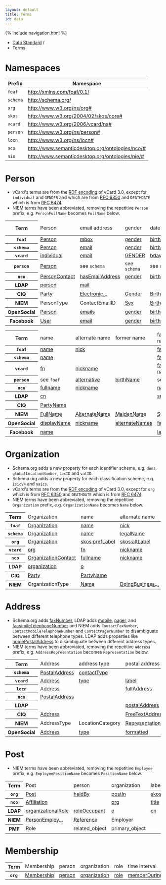 ```yaml
---
layout: default
title: Terms
id: data
---
```

{% include navigation.html %}

<ul class="breadcrumb">
  <li><a href="/data.html">Data Standard</a> <span class="divider">/</span></li>
  <li class="active">Terms</li>
</ul>

# Namespaces

<table>
  <thead>
    <th>Prefix</th>
    <th>Namespace</th>
  </thead>
  <tbody>
    <tr>
      <td><code>foaf</code></td>
      <td><a href="http://xmlns.com/foaf/0.1/">http://xmlns.com/foaf/0.1/</a></td>
    </tr>
    <tr>
      <td><code>schema</code></td>
      <td><a href="http://schema.org/">http://schema.org/</a></td>
    </tr>
    <tr>
      <td><code>org</code></td>
      <td><a href="http://www.w3.org/ns/org#">http://www.w3.org/ns/org#</a></td>
    </tr>
    <tr>
      <td><code>skos</code></td>
      <td><a href="http://www.w3.org/2004/02/skos/core#">http://www.w3.org/2004/02/skos/core#</a></td>
    </tr>
    <tr>
      <td><code>vcard</code></td>
      <td><a href="http://www.w3.org/2006/vcard/ns#">http://www.w3.org/2006/vcard/ns#</a></td>
    </tr>
    <tr>
      <td><code>person</code></td>
      <td><a href="http://www.w3.org/ns/person#">http://www.w3.org/ns/person#</a></td>
    </tr>
    <tr>
      <td><code>locn</code></td>
      <td><a href="http://www.w3.org/ns/locn#">http://www.w3.org/ns/locn#</a></td>
    </tr>
    <tr>
      <td><code>nco</code></td>
      <td><a href="http://www.semanticdesktop.org/ontologies/nco/#">http://www.semanticdesktop.org/ontologies/nco/#</a></td>
    </tr>
    <tr>
      <td><code>nie</code></td>
      <td><a href="http://www.semanticdesktop.org/ontologies/nie/#">http://www.semanticdesktop.org/ontologies/nie/#</a></td>
    </tr>
  </tbody>
</table>

# Person

* vCard's terms are from the [RDF encoding](http://www.w3.org/TR/vcard-rdf/) of vCard 3.0, except for `individual` and `GENDER` and which are from [RFC 6350](http://tools.ietf.org/html/rfc6350) and `DEATHDATE` which is from [RFC 6474](http://tools.ietf.org/html/rfc6474).
* NIEM terms have been abbreviated, removing the repetitive `Person` prefix, e.g. `PersonFullName` becomes `FullName` below.

<table class="table table-striped table-condensed table-terms">
  <thead>
    <tr>
      <th scope="row">Term</th>
      <td>Person</td>
      <td>email address</td>
      <td>gender</td>
      <td>date of birth</td>
      <td>date of death</td>
      <td>head shot</td>
      <td>biography</td>
      <td>external links</td>
    </tr>
  </thead>
  <tbody>
    <tr>
      <th scope="row"><code>foaf</code></th>
      <td><a href="http://xmlns.com/foaf/spec/#term_Person">Person</a></td>
      <td><a href="http://xmlns.com/foaf/spec/#term_mbox">mbox</a></td>
      <td><a href="http://xmlns.com/foaf/spec/#term_gender">gender</a></td>
      <td><a href="http://xmlns.com/foaf/spec/#term_birthday">birthday</a></td>
      <td></td>
      <td><a href="http://xmlns.com/foaf/spec/#term_img">img</a></td>
      <td></td>
      <td><a href="http://xmlns.com/foaf/spec/#term_page">page</a></td>
    </tr>
    <tr>
      <th scope="row"><code>schema</code></th>
      <td><a href="http://schema.org/Person">Person</a></td>
      <td><a href="http://schema.org/Person">email</a></td>
      <td><a href="http://schema.org/Person">gender</a></td>
      <td><a href="http://schema.org/Person">birthDate</a></td>
      <td><a href="http://schema.org/Person">deathDate</a></td>
      <td><a href="http://schema.org/Person">image</a></td>
      <td></td>
      <td></td>
    </tr>
    <tr>
      <th scope="row"><code>vcard</code></th>
      <td><a href="http://tools.ietf.org/html/rfc6350#section-6.1.4">individual</a></td>
      <td><a href="http://www.w3.org/Submission/vcard-rdf/#vcard:email2">email</a></td>
      <td><a href="http://tools.ietf.org/html/rfc6350#section-6.2.7">GENDER</a></td>
      <td><a href="http://www.w3.org/Submission/vcard-rdf/#vcard:bday">bday</a></td>
      <td><a href="http://tools.ietf.org/html/rfc6474#section-2.3">DEATHDATE</a></td>
      <td><a href="http://www.w3.org/Submission/vcard-rdf/#vcard:photo">photo</a></td>
      <td></td>
      <td><a href="http://www.w3.org/Submission/vcard-rdf/#vcard:url">url</a></td>
    </tr>
    <tr>
      <th scope="row"><code>person</code></th>
      <td><a href="http://www.w3.org/ns/person#Person">Person</a></td>
      <td>see <code>schema</code></td>
      <td>see <code>schema</code></td>
      <td>see <code>schema</code></td>
      <td>see <code>schema</code></td>
      <td>see <code>schema</code></td>
      <td></td>
      <td>see <code>foaf</code></td>
    </tr>
    <tr>
      <th scope="row"><code>nco</code></th>
      <td><a href="http://www.semanticdesktop.org/ontologies/nco/#PersonContact">PersonContact</a></td>
      <td><a href="http://www.semanticdesktop.org/ontologies/nco/#hasEmailAddress">hasEmailAddress</a></td>
      <td><a href="http://www.semanticdesktop.org/ontologies/nco/#gender">gender</a></td>
      <td><a href="http://www.semanticdesktop.org/ontologies/nco/#birthDate">birthDate</a></td>
      <td></td>
      <td><a href="http://www.semanticdesktop.org/ontologies/nco/#photo">photo</a></td>
      <td></td>
      <td><a href="http://www.semanticdesktop.org/ontologies/nco/#url">url</a></td>
    </tr>
    <tr>
      <th scope="row">LDAP</th>
      <td><a href="http://tools.ietf.org/html/rfc4519#section-3.12">person</a></td>
      <td><a href="http://tools.ietf.org/html/rfc4524#section-2.16">mail</a></td>
      <td></td>
      <td></td>
      <td></td>
      <td><a href="http://tools.ietf.org/html/rfc2798#section-2.6">jpegPhoto</a></td>
      <td></td>
      <td></td>
    </tr>
    <tr>
      <th scope="row">CIQ</th>
      <td><a href="http://docs.oasis-open.org/ciq/v3.0/xPRL/specs/ciq-xprl-specs.html#_Toc213421948">Party</a></td>
      <td><a href="http://docs.oasis-open.org/ciq/v3.0/specs/ciq-specs-v3.html#_Toc193533305"><abbr title="ElectronicAddressIdentifier">Electronic&hellip;</abbr></a></td>
      <td><a href="http://docs.oasis-open.org/emergency/edxl-have/cs01/xPIL.xsd">Gender</a></td>
      <td><a href="http://docs.oasis-open.org/ciq/v3.0/specs/ciq-specs-v3.html#_Toc193533303">BirthDateTime</a></td>
      <td><a href="http://docs.oasis-open.org/emergency/edxl-have/cs01/xPIL.xsd">Date</a></td>
      <td></td>
      <td><a href="http://docs.oasis-open.org/emergency/edxl-have/cs01/xPIL.xsd">FreeTextLines</a></td>
      <td></td>
    </tr>
    <tr>
      <th scope="row">NIEM</th>
      <td>PersonType</td>
      <td>ContactEmailID</td>
      <td><abbr title="PersonSex">Sex</abbr></td>
      <td><abbr title="PersonBirthDate">BirthDate</abbr></td>
      <td><abbr title="PersonDeathDate">DeathDate</abbr></td>
      <td><abbr title="PersonDigitalImage">DigitalImage</abbr></td>
      <td><abbr title="PersonDescriptionText">DescriptionText</abbr></td>
      <td></td>
    </tr>
    <tr>
      <th scope="row">OpenSocial</th>
      <td><a href="http://opensocial-resources.googlecode.com/svn/spec/trunk/Social-Data.xml#Person">Person</a></td>
      <td><a href="http://opensocial-resources.googlecode.com/svn/spec/trunk/Social-Data.xml#Person">emails</a></td>
      <td><a href="http://opensocial-resources.googlecode.com/svn/spec/trunk/Social-Data.xml#Person">gender</a></td>
      <td><a href="http://opensocial-resources.googlecode.com/svn/spec/trunk/Social-Data.xml#Person">birthday</a></td>
      <td></td>
      <td><a href="http://opensocial-resources.googlecode.com/svn/spec/trunk/Social-Data.xml#Person">photos</a></td>
      <td></td>
      <td><a href="http://opensocial-resources.googlecode.com/svn/spec/trunk/Social-Data.xml#Person">urls</a></td>
    </tr>
    <tr>
      <th scope="row">Facebook</th>
      <td><a href="https://developers.facebook.com/docs/reference/api/user/">User</a></td>
      <td><a href="https://developers.facebook.com/docs/reference/api/user/">email</a></td>
      <td><a href="https://developers.facebook.com/docs/reference/api/user/">gender</a></td>
      <td><a href="https://developers.facebook.com/docs/reference/api/user/">birthday</a></td>
      <td></td>
      <td><a href="https://developers.facebook.com/docs/reference/api/user/">picture</a></td>
      <td><a href="https://developers.facebook.com/docs/reference/api/user/">bio</a></td>
      <td></td>
    </tr>
  </tbody>
</table>

<table class="table table-striped table-condensed table-terms">
  <thead>
    <tr>
      <th scope="row">Term</th>
      <td>name</td>
      <td>alternate name</td>
      <td>former name</td>
      <td>family name</td>
      <td>given name</td>
      <td>additional name</td>
      <td>honorific prefix</td>
      <td>honorific suffix</td>
    </tr>
  </thead>
  <tbody>
    <tr>
      <th scope="row"><code>foaf</code></th>
      <td><a href="http://xmlns.com/foaf/spec/#term_name">name</a></td>
      <td><a href="http://xmlns.com/foaf/spec/#term_nick">nick</a></td>
      <td></td>
      <td><a href="http://xmlns.com/foaf/spec/#term_familyName">familyName</a></td>
      <td><a href="http://xmlns.com/foaf/spec/#term_givenName">givenName</a></td>
      <td></td>
      <td><a href="http://xmlns.com/foaf/spec/#term_title">title</a></td>
      <td></td>
    </tr>
    <tr>
      <th scope="row"><code>schema</code></th>
      <td><a href="http://schema.org/Person">name</a></td>
      <td></td>
      <td></td>
      <td><a href="http://schema.org/Person">familyName</a></td>
      <td><a href="http://schema.org/Person">givenName</a></td>
      <td><a href="http://schema.org/Person">additionalName</a></td>
      <td><a href="http://schema.org/Person">honorificPrefix</a></td>
      <td><a href="http://schema.org/Person">honorificSuffix</a></td>
    </tr>
    <tr>
      <th scope="row"><code>vcard</code></th>
      <td><a href="http://www.w3.org/Submission/vcard-rdf/#vcard:fn">fn</a></td>
      <td><a href="http://www.w3.org/Submission/vcard-rdf/#vcard:nickname">nickname</a></td>
      <td></td>
      <td><a href="http://www.w3.org/Submission/vcard-rdf/#vcard:family-name">family-name</a></td>
      <td><a href="http://www.w3.org/Submission/vcard-rdf/#vcard:given-name">given-name</a></td>
      <td><a href="http://www.w3.org/Submission/vcard-rdf/#vcard:additional-name">additional-name</a></td>
      <td><a href="http://www.w3.org/Submission/vcard-rdf/#vcard:honorific-prefix">honorific-prefix</a></td>
      <td><a href="http://www.w3.org/Submission/vcard-rdf/#vcard:honorific-suffix">honorific-suffix</a></td>
    </tr>
    <tr>
      <th scope="row"><code>person</code></th>
      <td>see <code>foaf</code></td>
      <td><a href="http://dublincore.org/documents/dcmi-terms/#terms-alternative">alternative</a></td>
      <td><a href="http://www.w3.org/ns/person#birthName">birthName</a></td>
      <td>see <code>foaf</code></td>
      <td>see <code>foaf</code></td>
      <td>see <code>schema</code></td>
      <td>see <code>schema</code></td>
      <td>see <code>schema</code></td>
    </tr>
    <tr>
      <th scope="row"><code>nco</code></th>
      <td><a href="http://www.semanticdesktop.org/ontologies/nco/#fullname">fullname</a></td>
      <td><a href="http://www.semanticdesktop.org/ontologies/nco/#nickname">nickname</a></td>
      <td></td>
      <td><a href="http://www.semanticdesktop.org/ontologies/nco/#nameFamily">nameFamily</a></td>
      <td><a href="http://www.semanticdesktop.org/ontologies/nco/#nameGiven">nameGiven</a></td>
      <td><a href="http://www.semanticdesktop.org/ontologies/nco/#nameAdditional">nameAdditional</a></td>
      <td><a href="http://www.semanticdesktop.org/ontologies/nco/#nameHonorificPrefix">nameHonorificPrefix</a></td>
      <td><a href="http://www.semanticdesktop.org/ontologies/nco/#nameHonorificSuffix">nameHonorificSuffix</a></td>
    </tr>
    <tr>
      <th scope="row">LDAP</th>
      <td><a href="http://tools.ietf.org/html/rfc4519#section-2.3">cn</a></td>
      <td></td>
      <td></td>
      <td><a href="http://tools.ietf.org/html/rfc4519#section-2.32">sn</a></td>
      <td><a href="http://tools.ietf.org/html/rfc4519#section-2.12">givenName</a></td>
      <td><a href="http://tools.ietf.org/html/rfc4519#section-2.14">initials</a></td>
      <td><a href="http://tools.ietf.org/html/rfc4524#section-2.21">personalTitle</a></td>
      <td><a href="http://tools.ietf.org/html/rfc4519#section-2.11">generationQualifier</a></td>
    </tr>
    <tr>
      <th scope="row">CIQ</th>
      <td><a href="http://docs.oasis-open.org/ciq/v3.0/specs/ciq-specs-v3.html#_Toc207716020">PartyName</a></td>
      <td></td>
      <td></td>
      <td></td>
      <td></td>
      <td></td>
      <td></td>
      <td></td>
    </tr>
    <tr>
      <th scope="row">NIEM</th>
      <td><abbr title="PersonFullName">FullName</abbr></td>
      <td><abbr title="PersonAlternateName">AlternateName</abbr></td>
      <td><abbr title="PersonMaidenName">MaidenName</abbr></td>
      <td><abbr title="PersonSurName">SurName</abbr></td>
      <td><abbr title="PersonGivenName">GivenName</abbr></td>
      <td><abbr title="PersonMiddleName">MiddleName</abbr></td>
      <td><abbr title="PersonNamePrefixText">NamePrefixText</abbr></td>
      <td><abbr title="PersonNameSuffixText">NameSuffixText</abbr></td>
    </tr>
    <tr>
      <th scope="row">OpenSocial</th>
      <td><a href="http://opensocial-resources.googlecode.com/svn/spec/trunk/Social-Data.xml#Person">displayName</a></td>
      <td><a href="http://opensocial-resources.googlecode.com/svn/spec/trunk/Social-Data.xml#Person">nickname</a></td>
      <td><a href="http://opensocial-resources.googlecode.com/svn/spec/trunk/Social-Data.xml#Person">alternateNames</a></td>
      <td><a href="http://opensocial-resources.googlecode.com/svn/spec/trunk/Social-Data.xml#Name">familyName</a></td>
      <td><a href="http://opensocial-resources.googlecode.com/svn/spec/trunk/Social-Data.xml#Name">givenName</a></td>
      <td><a href="http://opensocial-resources.googlecode.com/svn/spec/trunk/Social-Data.xml#Name">middleName</a></td>
      <td><a href="http://opensocial-resources.googlecode.com/svn/spec/trunk/Social-Data.xml#Name">honorificPrefix</a></td>
      <td><a href="http://opensocial-resources.googlecode.com/svn/spec/trunk/Social-Data.xml#Name">honorificSuffix</a></td>
    </tr>
    <tr>
      <th scope="row">Facebook</th>
      <td><a href="https://developers.facebook.com/docs/reference/api/user/">name</a></td>
      <td></td>
      <td></td>
      <td><a href="https://developers.facebook.com/docs/reference/api/user/">last_name</a></td>
      <td><a href="https://developers.facebook.com/docs/reference/api/user/">first_name</a></td>
      <td></td>
      <td></td>
      <td></td>
    </tr>
  </tbody>
</table>

# Organization

* Schema.org adds a new property for each identifier scheme, e.g. `duns`, `globalLocationNumber`, `taxID` and `vatID`.
* Schema.org adds a new property for each classification scheme, e.g. `isicV4` and `naics`.
* vCard's terms are from the [RDF encoding](http://www.w3.org/TR/vcard-rdf/) of vCard 3.0, except for `org` which is from [RFC 6350](http://tools.ietf.org/html/rfc6350) and `DEATHDATE` which is from [RFC 6474](http://tools.ietf.org/html/rfc6474).
* NIEM terms have been abbreviated, removing the repetitive `Organization` prefix, e.g. `OrganizationName` becomes `Name` below.

<table class="table table-striped table-condensed table-terms">
  <thead>
    <tr>
      <th scope="row">Term</th>
      <td>Organization</td>
      <td>name</td>
      <td>alternate name</td>
      <td>identifier</td>
      <td>classification</td>
      <td>parent org.</td>
      <td>founding date</td>
      <td>dissolution date</td>
    </tr>
  </thead>
  <tbody>
    <tr>
      <th scope="row"><code>foaf</code></th>
      <td><a href="http://xmlns.com/foaf/spec/#term_Organization">Organization</a></td>
      <td><a href="http://xmlns.com/foaf/spec/#term_name">name</a></td>
      <td><a href="http://xmlns.com/foaf/spec/#term_nick">nick</a></td>
      <td></td>
      <td></td>
      <td><a href="http://xmlns.com/foaf/spec/#term_member">member</a></td>
      <td><a href="http://xmlns.com/foaf/spec/#term_birthday">birthday</a></td>
      <td></td>
    </tr>
    <tr>
      <th scope="row"><code>schema</code></th>
      <td><a href="http://schema.org/Organization">Organization</a></td>
      <td><a href="http://schema.org/Organization">name</a></td>
      <td><a href="http://schema.org/Organization">legalName</a></td>
      <td><a href="http://schema.org/Organization">duns</a>, etc.</td>
      <td><a href="http://schema.org/Organization">isicV4</a>, etc.</td>
      <td><a href="http://schema.org/Organization">member</a></td>
      <td><a href="http://schema.org/Organization">foundingDate</a></td>
      <td></td>
    </tr>
    <tr>
      <th scope="row"><code>org</code></th>
      <td><a href="http://www.w3.org/TR/vocab-org/#org:Organization">Organization</a></td>
      <td><a href="http://www.w3.org/TR/skos-reference/#labels">skos:prefLabel</a></td>
      <td><a href="http://www.w3.org/TR/skos-reference/#labels">skos:altLabel</a></td>
      <td><a href="http://www.w3.org/TR/vocab-org/#org:identifier">identifier</a></td>
      <td><a href="http://www.w3.org/TR/vocab-org/#org:classification">classification</a></td>
      <td><a href="http://www.w3.org/TR/vocab-org/#org:subOrganizationOf">subOrganizationOf</a></td>
      <td>see <code>foaf</code></td>
      <td></td>
    </tr>
    <tr>
      <th scope="row"><code>vcard</code></th>
      <td><a href="http://tools.ietf.org/html/rfc6350#section-6.1.4">org</a></td>
      <td><a href="http://www.w3.org/Submission/vcard-rdf/#vcard:fn">fn</a></td>
      <td><a href="http://www.w3.org/Submission/vcard-rdf/#vcard:nickname">nickname</a></td>
      <td><a href="http://www.w3.org/Submission/vcard-rdf/#vcard:uid">uid</a></td>
      <td></td>
      <td></td>
      <td><a href="http://www.w3.org/Submission/vcard-rdf/#vcard:bday">bday</a></td>
      <td><a href="http://tools.ietf.org/html/rfc6474#section-2.3">DEATHDATE</a></td>
    </tr>
    <tr>
      <th scope="row"><code>nco</code></th>
      <td><a href="http://www.semanticdesktop.org/ontologies/nco/#OrganizationContact">OrganizationContact</a></td>
      <td><a href="http://www.semanticdesktop.org/ontologies/nco/#fullname">fullname</a></td>
      <td><a href="http://www.semanticdesktop.org/ontologies/nco/#nickname">nickname</a></td>
      <td><a href="http://www.semanticdesktop.org/ontologies/nie/#identifier">nie:identifier</a></td>
      <td></td>
      <td></td>
      <td><a href="http://www.semanticdesktop.org/ontologies/nco/#birthDate">birthDate</a></td>
      <td></td>
    </tr>
    <tr>
      <th scope="row">LDAP</th>
      <td><a href="http://tools.ietf.org/html/rfc4519#section-3.8">organization</a></td>
      <td><a href="http://tools.ietf.org/html/rfc4519#section-2.19">o</a></td>
      <td></td>
      <td><a href="http://tools.ietf.org/html/rfc4524#section-2.24">uniqueIdentifier</a></td>
      <td><a href="http://tools.ietf.org/html/rfc4519#section-2.1">businessCategory</a></td>
      <td><a href="http://tools.ietf.org/html/rfc4519#section-2.17">member</a></td>
      <td></td>
      <td></td>
    </tr>
    <tr>
      <th scope="row">CIQ</th>
      <td><a href="http://docs.oasis-open.org/ciq/v3.0/xPRL/specs/ciq-xprl-specs.html#_Toc213421948">Party</a></td>
      <td><a href="http://docs.oasis-open.org/ciq/v3.0/specs/ciq-specs-v3.html#_Toc207716020">PartyName</a></td>
      <td></td>
      <td><a href="http://docs.oasis-open.org/emergency/edxl-have/cs01/xPIL.xsd">Identifier</a></td>
      <td><a href="http://docs.oasis-open.org/emergency/edxl-have/cs01/xPIL.xsd">Type</a></td>
      <td><a href="http://docs.oasis-open.org/ciq/v3.0/specs/ciq-specs-v3.html#_Toc193533310">Relationship</a></td>
      <td><a href="http://docs.oasis-open.org/emergency/edxl-have/cs01/xPIL.xsd">Date</a></td>
      <td><a href="http://docs.oasis-open.org/emergency/edxl-have/cs01/xPIL.xsd">Date</a></td>
    </tr>
    <tr>
      <th scope="row">NIEM</th>
      <td>OrganizationType</td>
      <td><abbr title="OrganizationName">Name</abbr></td>
      <td><abbr title="OrganizationDoingBusinessAsName">DoingBusiness&hellip;</abbr></td>
      <td><abbr title="OrganizationIdentification">Identification</abbr></td>
      <td><abbr title="OrganizationCategory">Category</abbr></td>
      <td><abbr title="OrganizationParent">Parent</abbr></td>
      <td><abbr title="OrganizationEstablishedDate">EstablishedDate</abbr></td>
      <td><abbr title="OrganizationTerminationDate">TerminationDate</abbr></td>
    </tr>
  </tbody>
</table>

# Address

* Schema.org adds [faxNumber](http://schema.org/PostalAddress), LDAP adds [mobile](http://tools.ietf.org/html/rfc4524#section-2.18), [pager](http://tools.ietf.org/html/rfc4524#section-2.20),
and [facsimileTelephoneNumber](http://tools.ietf.org/html/rfc4519#section-2.10) and NIEM adds `ContactFaxNumber`, `ContactMobileTelephoneNumber` and `ContactPagerNumber` to disambiguate between different telephone types. LDAP adds properties like [homePostalAddress](http://tools.ietf.org/html/rfc4524#section-2.13) to disambiguate between different address types.
* NIEM terms have been abbreviated, removing the repetitive `Address` prefix, e.g. `AddressRepresentation` becomes `Representation` below.

<table class="table table-striped table-condensed table-terms table-widest">
  <thead>
    <tr>
      <th scope="row">Term</th>
      <td>Address</td>
      <td>address type</td>
      <td>postal address</td>
      <td>telephone</td>
    </tr>
  </thead>
  <tbody>
    <tr>
      <th scope="row"><code>schema</code></th>
      <td><a href="http://schema.org/PostalAddress">PostalAddress</a></td>
      <td><a href="http://schema.org/PostalAddress">contactType</a></td>
      <td></td>
      <td><a href="http://schema.org/PostalAddress">telephone</a></td>
    </tr>
    <tr>
      <th scope="row"><code>vcard</code></th>
      <td><a href="http://www.w3.org/TR/vcard-rdf/#vcard:Address">Address</a></td>
      <td><a href="http://www.w3.org/TR/rdf-schema/#ch_type">type</a></td>
      <td><a href="http://www.w3.org/TR/vcard-rdf/#vcard:label2">label</a></td>
      <td><a href="http://www.w3.org/TR/vcard-rdf/#vcard:tel2">tel</a></td>
    </tr>
    <tr>
      <th scope="row"><code>locn</code></th>
      <td><a href="http://philarcher.org/isa/locn-v1.00.html#locn:Address">Address</a></td>
      <td></td>
      <td><a href="http://philarcher.org/isa/locn-v1.00.html#locn:fullAddress">fullAddress</a></td>
      <td></td>
    </tr>
    <tr>
      <th scope="row"><code>nco</code></th>
      <td><a href="http://www.semanticdesktop.org/ontologies/nco/#PostalAddress">PostalAddress</a></td>
      <td></td>
      <td></td>
      <td></td>
    </tr>
    <tr>
      <th scope="row">LDAP</th>
      <td></td>
      <td></td>
      <td><a href="http://tools.ietf.org/html/rfc4519#section-2.23">postalAddress</a></td>
      <td><a href="http://tools.ietf.org/html/rfc4519#section-2.35">telephoneNumber</a></td>
    </tr>
    <tr>
      <th scope="row">CIQ</th>
      <td><a href="http://docs.oasis-open.org/ciq/v3.0/specs/ciq-specs-v3.html#_Toc207716059">Address</a></td>
      <td></td>
      <td><a href="http://docs.oasis-open.org/ciq/v3.0/specs/ciq-specs-v3.html#_Toc207716059">FreeTextAddress</a></td>
      <td><a href="http://docs.oasis-open.org/ciq/v3.0/specs/ciq-specs-v3.html#_Toc193533305">ContactNumber</a></td>
    </tr>
    <tr>
      <th scope="row">NIEM</th>
      <td>AddressType</td>
      <td>LocationCategory</td>
      <td><abbr title="AddressRepresentation">Representation</abbr></td>
      <td><abbr title="ContactTelephoneNumber">ContactTel&hellip;</abbr></td>
    </tr>
    <tr>
      <th scope="row">OpenSocial</th>
      <td><a href="http://opensocial-resources.googlecode.com/svn/spec/trunk/Social-Data.xml#Address">Address</a></td>
      <td><a href="http://opensocial-resources.googlecode.com/svn/spec/trunk/Social-Data.xml#Address">type</a></td>
      <td><a href="http://opensocial-resources.googlecode.com/svn/spec/trunk/Social-Data.xml#Address">formatted</a></td>
      <td><a href="http://opensocial-resources.googlecode.com/svn/spec/trunk/Social-Data.xml#Address">phoneNumbers</a></td>
    </tr>
  </tbody>
</table>

# Post

* NIEM terms have been abbreviated, removing the repetitive `Employee` prefix, e.g. `EmployeePositionName` becomes `PositionName` below.

<table class="table table-striped table-condensed table-terms table-widest">
  <thead>
    <tr>
      <th scope="row">Term</th>
      <td>Post</td>
      <td>person</td>
      <td>organization</td>
      <td>label</td>
      <td>role</td>
      <td>address</td>
    </tr>
  </thead>
  <tbody>
    <tr>
      <th scope="row"><code>org</code></th>
      <td><a href="http://www.w3.org/TR/vocab-org/#org:Post">Post</a></td>
      <td><a href="http://www.w3.org/TR/vocab-org/#org:heldBy">heldBy</a></td>
      <td><a href="http://www.w3.org/TR/vocab-org/#org:postIn">postIn</a></td>
      <td><a href="http://www.w3.org/TR/skos-reference/#labels">skos:prefLabel</a></td>
      <td><a href="http://www.w3.org/TR/vocab-org/#org:role">role</a></td>
      <td></td>
    </tr>
    <tr>
      <th scope="row"><code>nco</code></th>
      <td><a href="http://www.semanticdesktop.org/ontologies/nco/#Affiliation">Affiliation</a></td>
      <td></td>
      <td><a href="http://www.semanticdesktop.org/ontologies/nco/#org">org</a></td>
      <td><a href="http://www.semanticdesktop.org/ontologies/nco/#title">title</a></td>
      <td><a href="http://www.semanticdesktop.org/ontologies/nco/#role">role</a></td>
      <td></td>
    </tr>
    <tr>
      <th scope="row">LDAP</th>
      <td><a href="http://tools.ietf.org/html/rfc4519#section-3.10">organizationalRole</a></td>
      <td><a href="http://tools.ietf.org/html/rfc4519#section-2.28">roleOccupant</a></td>
      <td><a href="http://tools.ietf.org/html/rfc4519#section-2.20">o</a></td>
      <td><a href="http://tools.ietf.org/html/rfc4519#section-2.3">cn</a></td>
      <td><a href="http://tools.ietf.org/html/rfc4519#section-2.38">title</a></td>
      <td><a href="http://tools.ietf.org/html/rfc4519#section-2.23">postalAddress</a></td>
    </tr>
    <tr>
      <th scope="row">NIEM</th>
      <td><abbr title="PersonEmploymentAssociationType">PersonEmploy&hellip;</abbr></td>
      <td><abbr title="EmployeeReference">Reference</abbr></td>
      <td>Employer</td>
      <td></td>
      <td><abbr title="EmployeePositionName">PositionName</abbr></td>
      <td><abbr title="EmploymentLocationReference">EmploymentLoc&hellip;</abbr></td>
    </tr>
    <tr>
      <th scope="row">PMF</th>
      <td>Role</td>
      <td>related_object</td>
      <td>primary_object</td>
      <td></td>
      <td>role_name</td>
      <td>contact_information</td>
    </tr>
  </tbody>
</table>

# Membership

<table class="table table-striped table-condensed table-terms table-widest">
  <thead>
    <tr>
      <th scope="row">Term</th>
      <td>Membership</td>
      <td>person</td>
      <td>organization</td>
      <td>role</td>
      <td>time interval</td>
    </tr>
  </thead>
  <tbody>
    <tr>
      <th scope="row"><code>org</code></th>
      <td><a href="http://www.w3.org/TR/vocab-org/#org:Membership">Membership</a></td>
      <td><a href="http://www.w3.org/TR/vocab-org/#org:person">person</a></td>
      <td><a href="http://www.w3.org/TR/vocab-org/#org:organization">organization</a></td>
      <td><a href="http://www.w3.org/TR/vocab-org/#org:role">role</a></td>
      <td><a href="http://www.w3.org/TR/vocab-org/#org:memberDuring">memberDuring</a></td>
    </tr>
  </tbody>
</table>

